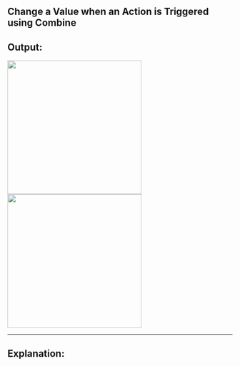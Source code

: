 ## Change a Value when an Action is Triggered using Combine

## Output:

<img src="https://user-images.githubusercontent.com/31185862/150362164-b43e16bf-210c-426d-8a5b-cce143301f82.png" width="300" />
<img src="https://user-images.githubusercontent.com/31185862/150362170-7296c2e9-0f5e-493c-89b2-4ea8a29a6453.png" width="300" />

___

## Explanation:
